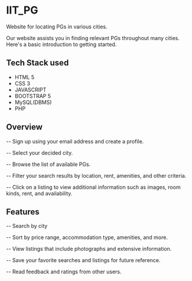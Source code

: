 
# IIT_PG 

Website for locating PGs in various cities.

Our website assists you in finding relevant PGs throughout many cities. Here's a basic introduction to getting started.


## Tech Stack used
<list>
<ul>
  <li>HTML 5</li>
  <li>CSS 3</li>
  <li>JAVASCRIPT</li>
  <li>BOOTSTRAP 5</li>
  <li>MySQL(DBMS)</li>
  <li>PHP</li>
</ul>

## Overview

-- Sign up using your email address and create a profile. 

-- Select your decided city.

-- Browse the list of available PGs.

-- Filter your search results by location, rent, amenities, and other criteria. 

-- Click on a listing to view additional information such as images, room kinds, rent, and availability.
## Features

-- Search by city 

-- Sort by price range, accommodation type, amenities, and more. 

-- View listings that include photographs and extensive information. 

-- Save your favorite searches and listings for future reference. 

-- Read feedback and ratings from other users.

